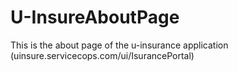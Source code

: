 # U-InsureAboutPage
This is the about page of the u-insurance application (uinsure.servicecops.com/ui/IsurancePortal)
